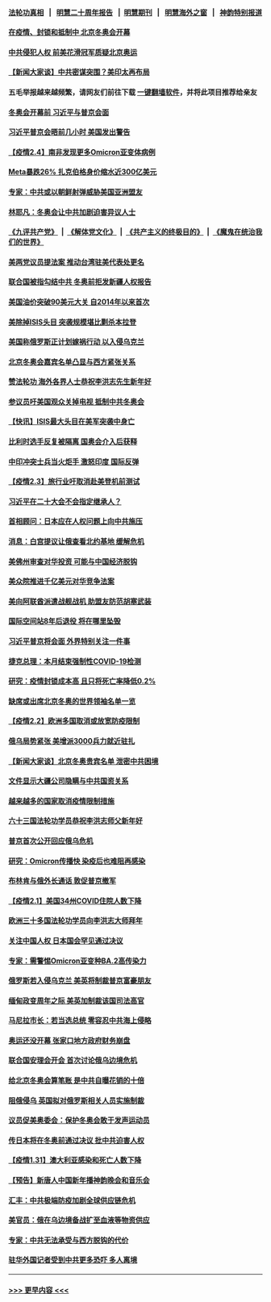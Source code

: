 #### [法轮功真相](https://github.com/gfw-breaker/truth/blob/master/README.md?t=0) &nbsp;&nbsp;|&nbsp;&nbsp; [明慧二十周年报告](https://github.com/gfw-breaker/mh-reports/blob/master/README.md?t=0) &nbsp;&nbsp;|&nbsp;&nbsp;[明慧期刊](https://github.com/gfw-breaker/mh-qikan) &nbsp;&nbsp;|&nbsp;&nbsp; [明慧海外之窗](https://github.com/gfw-breaker/mh-news/blob/master/README.md?t=0) &nbsp;&nbsp;|&nbsp;&nbsp; [神韵特别报道](https://github.com/gfw-breaker/mh-news/blob/master/shenyun.md?t=0)
#### [在疫情、封锁和抵制中 北京冬奥会开幕](../pages/nsc418/n13555639.md?t=02050250) 
#### [中共侵犯人权 前美花滑冠军质疑北京奥运](../pages/nsc418/n13555294.md?t=02050250) 
#### [【新闻大家谈】中共密谋突围？美印太再布局](../pages/nsc418/n13555420.md?t=02050250) 
#### 五毛举报越来越频繁，请网友们前往下载 [一键翻墙软件](https://github.com/gfw-breaker/ssr-accounts)，并将此项目推荐给亲友
#### [冬奥会开幕前 习近平与普京会面](../pages/nsc418/n13555352.md?t=02050250) 
#### [习近平普京会晤前几小时 美国发出警告](../pages/nsc418/n13555232.md?t=02050250) 
#### [【疫情2.4】南非发现更多Omicron亚变体病例](../pages/nsc418/n13555055.md?t=02050250) 
#### [Meta暴跌26% 扎克伯格身价缩水近300亿美元](../pages/nsc418/n13554945.md?t=02050250) 
#### [专家：中共或以朝鲜射弹威胁美国亚洲盟友](../pages/nsc418/n13554875.md?t=02050250) 
#### [林耶凡：冬奥会让中共加剧迫害异议人士](../pages/nsc418/n13554130.md?t=02050250) 
#### [《九评共产党》](https://github.com/begood0513/9ping.md/blob/master/README.md) &nbsp;|&nbsp; [《解体党文化》](../../../../jtdwh.md/blob/master/README.md)  &nbsp;|&nbsp; [《共产主义的终极目的》](../../../../gczydzjmd.md/blob/master/README.md) &nbsp;|&nbsp; [《魔鬼在统治我们的世界》](../../../../mgztzwmdsj.md/blob/master/README.md) 
#### [美两党议员提法案 推动台湾驻美代表处更名](../pages/nsc418/n13554417.md?t=02050250) 
#### [联合国被指勾结中共 冬奥前拒发新疆人权报告](../pages/nsc418/n13554192.md?t=02050250) 
#### [美国油价突破90美元大关 自2014年以来首次](../pages/nsc418/n13553901.md?t=02050250) 
#### [美除掉ISIS头目 突袭规模堪比剿杀本拉登](../pages/nsc418/n13553674.md?t=02050250) 
#### [美国称俄罗斯正计划嫁祸行动 以入侵乌克兰](../pages/nsc418/n13553693.md?t=02050250) 
#### [北京冬奥会嘉宾名单凸显与西方紧张关系](../pages/nsc418/n13553626.md?t=02050250) 
#### [赞法轮功 海外各界人士恭祝李洪志先生新年好](../pages/nsc418/n13552092.md?t=02050250) 
#### [参议员吁美国观众关掉电视 抵制中共冬奥会](../pages/nsc418/n13553540.md?t=02050250) 
#### [【快讯】ISIS最大头目在美军突袭中身亡](../pages/nsc418/n13553216.md?t=02050250) 
#### [比利时选手反复被隔离 国奥会介入后获释](../pages/nsc418/n13553358.md?t=02050250) 
#### [中印冲突士兵当火炬手 激怒印度 国际反弹](../pages/nsc418/n13553060.md?t=02050250) 
#### [【疫情2.3】旅行业吁取消赴美登机前测试](../pages/nsc418/n13552817.md?t=02050250) 
#### [习近平在二十大会不会指定继承人？](../pages/nsc418/n13551231.md?t=02050250) 
#### [首相顾问：日本应在人权问题上向中共施压](../pages/nsc418/n13552139.md?t=02050250) 
#### [消息：白宫提议让俄查看北约基地 缓解危机](../pages/nsc418/n13551915.md?t=02050250) 
#### [美佛州审查对华投资 可能与中国经济脱钩](../pages/nsc418/n13551954.md?t=02050250) 
#### [美众院推进千亿美元对华竞争法案](../pages/nsc418/n13551331.md?t=02050250) 
#### [美向阿联酋派遣战舰战机 助盟友防范胡塞武装](../pages/nsc418/n13551429.md?t=02050250) 
#### [国际空间站8年后退役 将在哪里坠毁](../pages/nsc418/n13551548.md?t=02050250) 
#### [习近平普京将会面 外界特别关注一件事](../pages/nsc418/n13551237.md?t=02050250) 
#### [捷克总理：本月结束强制性COVID-19检测](../pages/nsc418/n13551221.md?t=02050250) 
#### [研究：疫情封锁成本高 且只将死亡率降低0.2%](../pages/nsc418/n13550915.md?t=02050250) 
#### [缺席或出席北京冬奥的世界领袖名单一览](../pages/nsc418/n13550707.md?t=02050250) 
#### [【疫情2.2】欧洲多国取消或放宽防疫限制](../pages/nsc418/n13548658.md?t=02050250) 
#### [俄乌局势紧张 美增派3000兵力就近驻扎](../pages/nsc418/n13550914.md?t=02050250) 
#### [【新闻大家谈】北京冬奥贵宾名单 泄密中共困境](../pages/nsc418/n13549063.md?t=02050250) 
#### [文件显示大疆公司隐瞒与中共国资关系](../pages/nsc418/n13548123.md?t=02050250) 
#### [越来越多的国家取消疫情限制措施](../pages/nsc418/n13547448.md?t=02050250) 
#### [六十三国法轮功学员恭祝李洪志师父新年好](../pages/nsc418/n13535969.md?t=02050250) 
#### [普京首次公开回应俄乌危机](../pages/nsc418/n13547217.md?t=02050250) 
#### [研究：Omicron传播快 染疫后也难阻再感染](../pages/nsc418/n13547030.md?t=02050250) 
#### [布林肯与俄外长通话 敦促普京撤军](../pages/nsc418/n13547108.md?t=02050250) 
#### [【疫情2.1】美国34州COVID住院人数下降](../pages/nsc418/n13545491.md?t=02050250) 
#### [欧洲三十多国法轮功学员向李洪志大师拜年](../pages/nsc418/n13546242.md?t=02050250) 
#### [关注中国人权 日本国会罕见通过决议](../pages/nsc418/n13546620.md?t=02050250) 
#### [专家：需警惕Omicron亚变种BA.2高传染力](../pages/nsc418/n13546012.md?t=02050250) 
#### [俄罗斯若入侵乌克兰 美英将制裁普京富豪朋友](../pages/nsc418/n13545359.md?t=02050250) 
#### [缅甸政变周年之际 美英加制裁该国司法高官](../pages/nsc418/n13545213.md?t=02050250) 
#### [马尼拉市长：若当选总统 零容忍中共海上侵略](../pages/nsc418/n13545020.md?t=02050250) 
#### [奥运还没开幕 张家口地方政府财务崩盘](../pages/nsc418/n13545234.md?t=02050250) 
#### [联合国安理会开会 首次讨论俄乌边境危机](../pages/nsc418/n13545040.md?t=02050250) 
#### [给北京冬奥会算笔账 是中共自曝花销的十倍](../pages/nsc418/n13545052.md?t=02050250) 
#### [阻俄侵乌 英国拟对俄罗斯相关人员实施制裁](../pages/nsc418/n13544786.md?t=02050250) 
#### [议员促美奥委会：保护冬奥会敢于发声运动员](../pages/nsc418/n13544912.md?t=02050250) 
#### [传日本将在冬奥前通过决议 批中共迫害人权](../pages/nsc418/n13544749.md?t=02050250) 
#### [【疫情1.31】澳大利亚感染和死亡人数下降](../pages/nsc418/n13544673.md?t=02050250) 
#### [【预告】新唐人中国新年播神韵晚会和音乐会](../pages/nsc418/n13531336.md?t=02050250) 
#### [汇丰：中共极端防疫加剧全球供应链危机](../pages/nsc418/n13544533.md?t=02050250) 
#### [美官员：俄在乌边境备战扩至血液等物资供应](../pages/nsc418/n13543789.md?t=02050250) 
#### [专家：中共无法承受与西方脱钩的代价](../pages/nsc418/n13543965.md?t=02050250) 
#### [驻华外国记者受到中共更多恐吓 多人离境](../pages/nsc418/n13543660.md?t=02050250) 

----
#### [ >>> 更早内容 <<< ](../indexes/nsc418-earlier.md)
